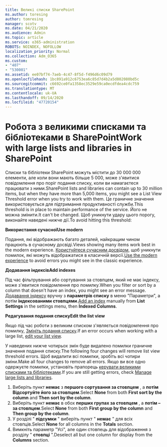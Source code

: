 ```yaml
---
title: Великі списки SharePoint
ms.author: toresing
author: tomresing
manager: scotv
ms.date: 04/21/2020
ms.audience: Admin
ms.topic: article
ms.service: o365-administration
ROBOTS: NOINDEX, NOFOLLOW
localization_priority: Normal
ms.collection: Adm_O365
ms.custom:
- "407"
- "530001"
ms.assetid: ee07bf74-7aeb-4c47-8f5d-f496d6c09d79
ms.openlocfilehash: 1bc891a912c6753ea6c85d7d4b2a5d802080bd5c
ms.sourcegitcommit: c6692ce0fa1358ec3529e59ca0ecdfdea4cdc759
ms.translationtype: MT
ms.contentlocale: uk-UA
ms.lasthandoff: 09/14/2020
ms.locfileid: "47720154"
---
```

# <a name="work-with-large-lists-and-libraries-in-sharepoint"></a><span data-ttu-id="74fb4-102">Робота з великими списками та бібліотеками в SharePoint</span><span class="sxs-lookup"><span data-stu-id="74fb4-102">Work with large lists and libraries in SharePoint</span></span>

<span data-ttu-id="74fb4-103">Списки та бібліотеки SharePoint можуть містити до 30 000 000 елементи, але коли вони мають більше 5 000, може з'явитися повідомлення про поріг подання списку, коли ви намагаєтеся працювати з ними.</span><span class="sxs-lookup"><span data-stu-id="74fb4-103">SharePoint lists and libraries can contain up to 30 million items, but when they have more than 5,000 items, you might see a List View Threshold error when you try to work with them.</span></span> <span data-ttu-id="74fb4-104">Це граничне значення використовується для підтримання продуктивності служби.</span><span class="sxs-lookup"><span data-stu-id="74fb4-104">This threshold is in place to maintain performance of the service.</span></span> <span data-ttu-id="74fb4-105">Його не можна змінити.</span><span class="sxs-lookup"><span data-stu-id="74fb4-105">It can't be changed.</span></span> <span data-ttu-id="74fb4-106">Щоб уникнути удару цього порогу, виконайте наведені нижче дії.</span><span class="sxs-lookup"><span data-stu-id="74fb4-106">To avoid hitting this threshold:</span></span>

<span data-ttu-id="74fb4-107">**Використання сучасної**</span><span class="sxs-lookup"><span data-stu-id="74fb4-107">**Use modern**</span></span>

<span data-ttu-id="74fb4-108">Подання, які відображають багато деталей, найкращим чином працюють в сучасному досвіді.</span><span class="sxs-lookup"><span data-stu-id="74fb4-108">Views showing many items work best in the modern experience.</span></span> <span data-ttu-id="74fb4-109">[Користуйтеся сучасним досвідом,](https://support.office.com/article/66dac24b-4177-4775-bf50-3d267318caa9) щоб уникнути помилок, які можуть відображатися в класичній версії.</span><span class="sxs-lookup"><span data-stu-id="74fb4-109">[Use the modern experience](https://support.office.com/article/66dac24b-4177-4775-bf50-3d267318caa9) to avoid errors you might see in the classic experience.</span></span>

<span data-ttu-id="74fb4-110">**Додавання індексів**</span><span class="sxs-lookup"><span data-stu-id="74fb4-110">**Add indexes**</span></span>

<span data-ttu-id="74fb4-111">Під час фільтрування або сортування за стовпцем, який не має індексу, може з'явитися повідомлення про помилку.</span><span class="sxs-lookup"><span data-stu-id="74fb4-111">When you filter or sort by a column that doesn't have an index, you might see an error message.</span></span> <span data-ttu-id="74fb4-112">[Додавання індексу](https://support.office.com/article/f3f00554-b7dc-44d1-a2ed-d477eac463b0) вручну з **параметрів списку** в меню "Параметри", а потім **індексованими стовпцями**.</span><span class="sxs-lookup"><span data-stu-id="74fb4-112">[Add an index](https://support.office.com/article/f3f00554-b7dc-44d1-a2ed-d477eac463b0) manually from **List Settings** in the settings menu, then **Indexed Columns**.</span></span>

<span data-ttu-id="74fb4-113">**Редагування подання списку**</span><span class="sxs-lookup"><span data-stu-id="74fb4-113">**Edit the list view**</span></span>

<span data-ttu-id="74fb4-114">Якщо під час роботи з великим списком з'являється повідомлення про помилку, [Змініть подання списку](https://support.office.com/article/15916903-e79a-423f-b4e2-02d37e1ff372).</span><span class="sxs-lookup"><span data-stu-id="74fb4-114">If an error occurs when working with a large list, [edit your list view](https://support.office.com/article/15916903-e79a-423f-b4e2-02d37e1ff372).</span></span>

<span data-ttu-id="74fb4-115">У наведених нижче чотирьох змін буде видалено помилки граничне значення подання списку.</span><span class="sxs-lookup"><span data-stu-id="74fb4-115">The following four changes will remove list view threshold errors.</span></span> <span data-ttu-id="74fb4-116">Щоб видалити всі помилки, зробіть всі чотири зміни.</span><span class="sxs-lookup"><span data-stu-id="74fb4-116">Make all four changes to remove all errors.</span></span> <span data-ttu-id="74fb4-117">Якщо ви все одно одержуєте помилки, установіть прапорець [керувати великими списками та бібліотеками](https://support.office.com/article/B8588DAE-9387-48C2-9248-C24122F07C59).</span><span class="sxs-lookup"><span data-stu-id="74fb4-117">If you are still getting errors, check [Manage large lists and libraries](https://support.office.com/article/B8588DAE-9387-48C2-9248-C24122F07C59).</span></span>

1. <span data-ttu-id="74fb4-118">Виберіть пункт **немає** з **першого сортування за стовпцем** , а **потім Відсортуйте його за стовпцем**.</span><span class="sxs-lookup"><span data-stu-id="74fb4-118">Select **None** from both **First sort by the column** and **Then sort by the column**.</span></span>
2. <span data-ttu-id="74fb4-119">Виберіть пункт **немає** в обох **перших групах за стовпцем** , а **потім – за стовпцем**.</span><span class="sxs-lookup"><span data-stu-id="74fb4-119">Select **None** from both **First group by the column** and **Then group by the column**.</span></span>
3. <span data-ttu-id="74fb4-120">У розділі " **підсумки** " виберіть пункт " **немає** " для всіх стовпців.</span><span class="sxs-lookup"><span data-stu-id="74fb4-120">Select **None** for all columns in the **Totals** section.</span></span>
4. <span data-ttu-id="74fb4-121">Вимкніть параметр "Усі", але один стовпець для відображення з розділу " **стовпці** ".</span><span class="sxs-lookup"><span data-stu-id="74fb4-121">Deselect all but one column for display from the **Columns** section.</span></span>


